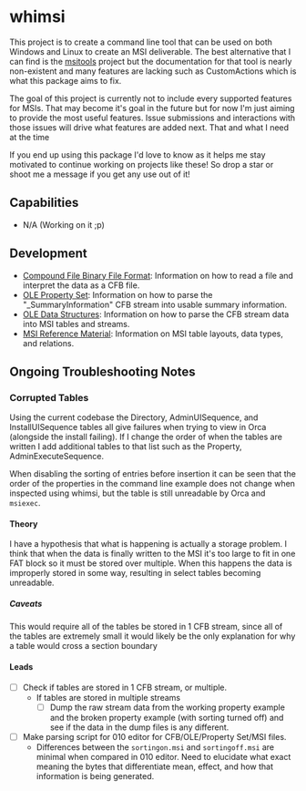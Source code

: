 # whimsi

This project is to create a command line tool that can be used on both Windows
and Linux to create an MSI deliverable. The best alternative that I can find is
the [msitools](https://gitlab.gnome.org/GNOME/msitools) project but the
documentation for that tool is nearly non-existent and many features are lacking
such as CustomActions which is what this package aims to fix.

The goal of this project is currently not to include every supported features
for MSIs. That may become it's goal in the future but for now I'm just aiming
to provide the most useful features. Issue submissions and interactions with
those issues will drive what features are added next. That and what I need at the time

If you end up using this package I'd love to know as it helps me stay motivated
to continue working on projects like these! So drop a star or shoot me a message
if you get any use out of it!


## Capabilities

- N/A (Working on it ;p)

## Development

- [Compound File Binary File Format](https://learn.microsoft.com/en-us/openspecs/windows_protocols/ms-cfb/53989ce4-7b05-4f8d-829b-d08d6148375b):
Information on how to read a file and interpret the data as a CFB file.
- [OLE Property Set](https://learn.microsoft.com/en-us/openspecs/windows_protocols/ms-oleps/bf7aeae8-c47a-4939-9f45-700158dac3bc):
Information on how to parse the "_SummaryInformation" CFB stream into usable summary information.
- [OLE Data Structures](https://learn.microsoft.com/en-us/openspecs/windows_protocols/ms-oleds/85583d21-c1cf-4afe-a35f-d6701c5fbb6f):
Information on how to parse the CFB stream data into MSI tables and streams.
- [MSI Reference Material](https://learn.microsoft.com/en-us/windows/win32/msi/windows-installer-reference):
Information on MSI table layouts, data types, and relations.

## Ongoing Troubleshooting Notes


### Corrupted Tables

Using the current codebase the Directory, AdminUISequence, and
InstallUISequence tables all give failures when trying to view in Orca
(alongside the install failing). If I change the order of when the tables are
written I add additional tables to that list such as the Property,
AdminExecuteSequence.

When disabling the sorting of entries before insertion it can be seen that the
order of the properties in the command line example does not change when
inspected using whimsi, but the table is still unreadable by Orca and `msiexec`.


#### Theory
I have a hypothesis that what is happening is actually a storage problem. I
think that when the data is finally written to the MSI it's too large to fit in
one FAT block so it must be stored over multiple. When this happens the data is
improperly stored in some way, resulting in select tables becoming unreadable.

##### Caveats
This would require all of the tables be stored in 1 CFB stream, since all of
the tables are extremely small it would likely be the only explanation for why
a table would cross a section boundary

#### Leads

- [ ] Check if tables are stored in 1 CFB stream, or multiple.
    - If tables are stored in multiple streams
        - [ ] Dump the raw stream data from the working property example and
          the broken property example (with sorting turned off) and see if the
          data in the dump files is any different.
- [ ] Make parsing script for 010 editor for CFB/OLE/Property Set/MSI files.
    - Differences between the `sortingon.msi` and `sortingoff.msi` are minimal
      when compared in 010 editor. Need to elucidate what exact meaning the
      bytes that differentiate mean, effect, and how that information is being
      generated.
